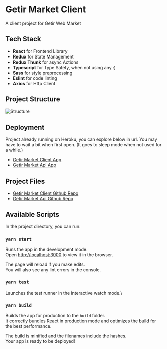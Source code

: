 # Getir Market Client
A client project for Getir Web Market

## Tech Stack
- **React** for Frontend Library
- **Redux** for State Management
- **Redux Thunk** for async Actions
- **Typescript** for Type Safety, when not using any :) 
- **Sass** for style preprocessing
- **Eslint** for code linting
- **Axios** for Http Client

## Project Structure
![Structure](https://i.ibb.co/tBFpBf0/design.png)

## Deployment
Project already running on Heroku, you can explore below in url.
You may have to wait a bit when first open. (It goes to sleep mode when not used for a while.)
- [Getir Market Client App](https://getir-market-client.herokuapp.com/)
- [Getir Market Api App](https://getir-market-api.herokuapp.com/)

## Project Files
- [Getir Market Client Github Repo](https://github.com/minel/getir-market-client)
- [Getir Market Api Github Repo](https://github.com/minel/getir-market-api)

## Available Scripts

In the project directory, you can run:

### `yarn start`

Runs the app in the development mode.\
Open [http://localhost:3000](http://localhost:3000) to view it in the browser.

The page will reload if you make edits.\
You will also see any lint errors in the console.

### `yarn test`

Launches the test runner in the interactive watch mode.\

### `yarn build`

Builds the app for production to the `build` folder.\
It correctly bundles React in production mode and optimizes the build for the best performance.

The build is minified and the filenames include the hashes.\
Your app is ready to be deployed!
